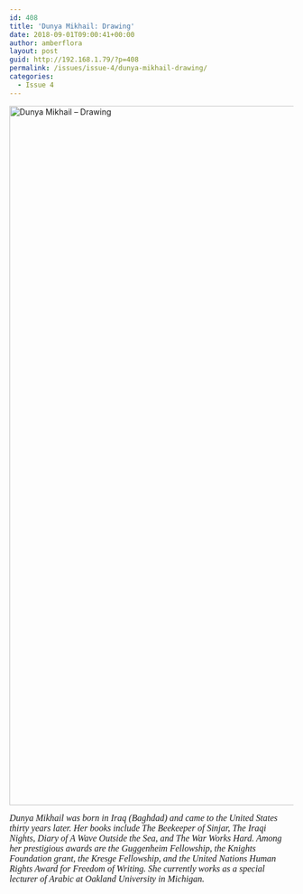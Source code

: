 ```yaml
---
id: 408
title: 'Dunya Mikhail: Drawing'
date: 2018-09-01T09:00:41+00:00
author: amberflora
layout: post
guid: http://192.168.1.79/?p=408
permalink: /issues/issue-4/dunya-mikhail-drawing/
categories:
  - Issue 4
---
```

<img loading="lazy" class="alignnone wp-image-410" src="http://amberflora.com/wp-content/uploads/2018/08/dunya-long-e1534703867382.jpg" alt="Dunya Mikhail – Drawing" width="800" height="1239" srcset="/assets/wp-content/uploads/2018/08/dunya-long-e1534703867382.jpg 1502w, /assets/wp-content/uploads/2018/08/dunya-long-e1534703867382-194x300.jpg 194w, /assets/wp-content/uploads/2018/08/dunya-long-e1534703867382-768x1190.jpg 768w, /assets/wp-content/uploads/2018/08/dunya-long-e1534703867382-661x1024.jpg 661w" sizes="(max-width: 800px) 100vw, 800px" />

<span style="font-family: georgia, palatino, serif; font-size: 12pt;"><em>Dunya Mikhail was born in Iraq (Baghdad) and came to the United States thirty years later. Her books include The Beekeeper of Sinjar, The Iraqi Nights, Diary of A Wave Outside the Sea, and The War Works Hard. Among her prestigious awards are the Guggenheim Fellowship, the Knights Foundation grant, the Kresge Fellowship, and the United Nations Human Rights Award for Freedom of Writing. She currently works as a special lecturer of Arabic at Oakland University in Michigan.</em></span>
